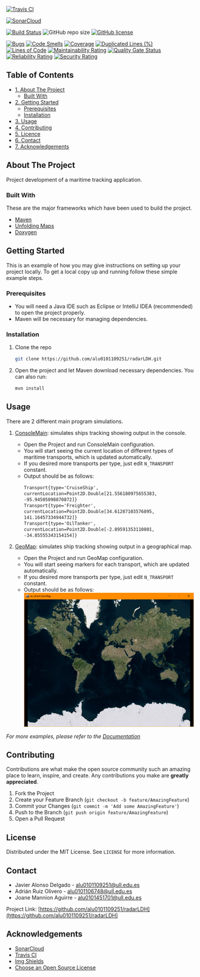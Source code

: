 <!-- SHIELDS -->
[![Travis CI](https://avatars0.githubusercontent.com/u/639823?s=200&v=4)](https://travis-ci.com/github/alu0101109251/radarLDH)

[![SonarCloud](https://sonarcloud.io/images/project_badges/sonarcloud-orange.svg)](https://sonarcloud.io/dashboard?id=alu0101109251_radarLDH)

[![Build Status](https://travis-ci.com/alu0101109251/radarLDH.svg?branch=main)](https://travis-ci.com/alu0101109251/radarLDH)
![GitHub repo size](https://img.shields.io/github/repo-size/alu0101109251/radarLDH)
[![GitHub license](https://img.shields.io/github/license/alu0101109251/radarLDH)](https://github.com/alu0101109251/radarLDH/blob/main/LICENSE)

[![Bugs](https://sonarcloud.io/api/project_badges/measure?project=alu0101109251_radarLDH&metric=bugs)](https://sonarcloud.io/dashboard?id=alu0101109251_radarLDH)
[![Code Smells](https://sonarcloud.io/api/project_badges/measure?project=alu0101109251_radarLDH&metric=code_smells)](https://sonarcloud.io/dashboard?id=alu0101109251_radarLDH)
[![Coverage](https://sonarcloud.io/api/project_badges/measure?project=alu0101109251_radarLDH&metric=coverage)](https://sonarcloud.io/dashboard?id=alu0101109251_radarLDH)
[![Duplicated Lines (%)](https://sonarcloud.io/api/project_badges/measure?project=alu0101109251_radarLDH&metric=duplicated_lines_density)](https://sonarcloud.io/dashboard?id=alu0101109251_radarLDH)
[![Lines of Code](https://sonarcloud.io/api/project_badges/measure?project=alu0101109251_radarLDH&metric=ncloc)](https://sonarcloud.io/dashboard?id=alu0101109251_radarLDH)
[![Maintainability Rating](https://sonarcloud.io/api/project_badges/measure?project=alu0101109251_radarLDH&metric=sqale_rating)](https://sonarcloud.io/dashboard?id=alu0101109251_radarLDH)
[![Quality Gate Status](https://sonarcloud.io/api/project_badges/measure?project=alu0101109251_radarLDH&metric=alert_status)](https://sonarcloud.io/dashboard?id=alu0101109251_radarLDH)
[![Reliability Rating](https://sonarcloud.io/api/project_badges/measure?project=alu0101109251_radarLDH&metric=reliability_rating)](https://sonarcloud.io/dashboard?id=alu0101109251_radarLDH)
[![Security Rating](https://sonarcloud.io/api/project_badges/measure?project=alu0101109251_radarLDH&metric=security_rating)](https://sonarcloud.io/dashboard?id=alu0101109251_radarLDH)

<!-- TABLE OF CONTENTS -->
## Table of Contents

- [1. About The Project](#about-the-project)
    * [Built With](#built-with)
- [2. Getting Started](#getting-started)
    * [Prerequisites](#prerequisites)
    * [Installation](#installation)
- [3. Usage](#usage)
- [4. Contributing](#contributing)
- [5. Licence](#license)
- [6. Contact](#contact)
- [7. Acknowledgements](#acknowledgements)

<!-- ABOUT THE PROJECT -->
## About The Project

Project development of a maritime tracking application.


### Built With

These are the major frameworks which have been used to build the project.
* [Maven](https://maven.apache.org/)
* [Unfolding Maps](http://unfoldingmaps.org/)
* [Doxygen](https://www.doxygen.nl/)


<!-- GETTING STARTED -->
## Getting Started

This is an example of how you may give instructions on setting up your project locally.
To get a local copy up and running follow these simple example steps.

### Prerequisites

* You will need a Java IDE such as Eclipse or IntelliJ IDEA (recommended) to open the project properly.
* Maven will be necessary for managing dependencies.

### Installation

1. Clone the repo
   ```sh
   git clone https://github.com/alu0101109251/radarLDH.git
   ```
2. Open the project and let Maven download necessary dependencies. You can also run:
   ```sh
   mvn install
   ```

<!-- USAGE EXAMPLES -->
## Usage

There are 2 different main program simulations.

1. [ConsoleMain](src/main/java/es/ull/esit/ConsoleMain.java): simulates ships tracking showing output in the console.
    * Open the Project and run ConsoleMain configuration.
    * You will start seeing the current location of different types of maritime transports, which is updated automatically.
    * If you desired more transports per type, just edit ``N_TRANSPORT`` constant.
    * Output should be as follows:
        ```shell
        Transport{type='CruiseShip', currentLocation=Point2D.Double[21.556180975655383, -95.94505098870872]}
        Transport{type='Freighter', currentLocation=Point2D.Double[34.61287103576895, 141.16457334944732]}
        Transport{type='OilTanker', currentLocation=Point2D.Double[-2.89591353110801, -34.85555343154154]}
        ```
    
2. [GeoMap](src/main/java/es/ull/esit/GeoMap.java): simulates ship tracking showing output in a geographical map.
    * Open the Project and run GeoMap configuration.
    * You will start seeing markers for each transport, which are updated automatically.
    * If you desired more transports per type, just edit ``N_TRANSPORT`` constant.
    * Output should be as follows:
      ![GeoMap Demo](resources/demo.PNG)

_For more examples, please refer to the [Documentation](https://alu0101109251.github.io/radarLDH/)_


<!-- CONTRIBUTING -->
## Contributing

Contributions are what make the open source community such an amazing place to learn, inspire, and create. Any contributions you make are **greatly appreciated**.

1. Fork the Project
2. Create your Feature Branch (`git checkout -b feature/AmazingFeature`)
3. Commit your Changes (`git commit -m 'Add some AmazingFeature'`)
4. Push to the Branch (`git push origin feature/AmazingFeature`)
5. Open a Pull Request


<!-- LICENSE -->
## License

Distributed under the MIT License. See `LICENSE` for more information.


<!-- CONTACT -->
## Contact

* Javier Alonso Delgado - alu0101109251@ull.edu.es
* Adrián Ruiz Olivero - alu0101106748@ull.edu.es
* Joane Mannion Aguirre - alu0101451701@ull.edu.es

Project Link: [https://github.com/alu0101109251/radarLDH](https://github.com/alu0101109251/radarLDH)


<!-- ACKNOWLEDGEMENTS -->
## Acknowledgements
* [SonarCloud](https://sonarcloud.io/)
* [Travis CI](https://travis-ci.org/)
* [Img Shields](https://shields.io)
* [Choose an Open Source License](https://choosealicense.com)
